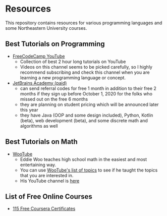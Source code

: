 # Resources
This repository contains resources for various programming languages and some Northeastern University courses.

## Best Tutorials on Programming
- [FreeCodeCamp YouTube](https://www.youtube.com/channel/UC8butISFwT-Wl7EV0hUK0BQ)
  - Collection of best 2 hour long tutorials on YouTube
  - Videos on this channel seems to be picked carefully, so I highly recommend subscribing and check this channel when you are learning a new programming language or concept.
- [JetBrains Academy (paid)](https://www.jetbrains.com/academy/)
  - can send referral codes for free 1 month in addition to their free 2 months if they sign up before October 1, 2020 for the folks who missed out on the free 6 months
  - they are planning on student pricing which will be announced later this year 
  - they have Java (OOP and some design included), Python, Kotlin (beta), web development (beta), and some discrete math and algorithms as well 

## Best Tutorials on Math
- [WooTube](https://misterwootube.com/2020/03/18/lesson-videos/)
  - Eddie Woo teaches high school math in the easiest and most entertaining way.
  - You can use [WooTube's list of topics](https://misterwootube.com/2020/03/18/lesson-videos/) to see if he taught the topics that you are interested in.
  - His YouTube channel is [here](https://www.youtube.com/misterwootube)

## List of Free Online Courses
- [115 Free Coursera Certificates](https://www.freecodecamp.org/news/coronavirus-coursera-free-certificate/)
